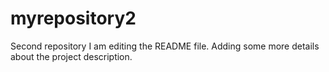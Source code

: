 # myrepository2
Second repository
I am editing the README file. Adding some more details about the project description.
